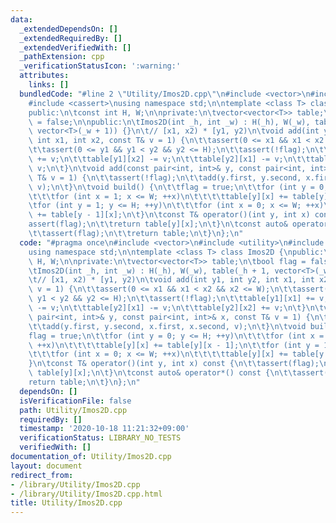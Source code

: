 ```yaml
---
data:
  _extendedDependsOn: []
  _extendedRequiredBy: []
  _extendedVerifiedWith: []
  _pathExtension: cpp
  _verificationStatusIcon: ':warning:'
  attributes:
    links: []
  bundledCode: "#line 2 \"Utility/Imos2D.cpp\"\n#include <vector>\n#include <utility>\n\
    #include <cassert>\nusing namespace std;\n\ntemplate <class T> class Imos2D {\n\
    public:\n\tconst int H, W;\n\nprivate:\n\tvector<vector<T>> table;\n\tbool flag\
    \ = false;\n\npublic:\n\tImos2D(int _h, int _w) : H(_h), W(_w), table(_h + 1,\
    \ vector<T>(_w + 1)) {}\n\t// [x1, x2) * [y1, y2)\n\tvoid add(int y1, int y2,\
    \ int x1, int x2, const T& v = 1) {\n\t\tassert(0 <= x1 && x1 < x2 && x2 <= W);\n\
    \t\tassert(0 <= y1 && y1 < y2 && y2 <= H);\n\t\tassert(!flag);\n\t\ttable[y1][x1]\
    \ += v;\n\t\ttable[y1][x2] -= v;\n\t\ttable[y2][x1] -= v;\n\t\ttable[y2][x2] +=\
    \ v;\n\t}\n\tvoid add(const pair<int, int>& y, const pair<int, int>& x, const\
    \ T& v = 1) {\n\t\tassert(!flag);\n\t\tadd(y.first, y.second, x.first, x.second,\
    \ v);\n\t}\n\tvoid build() {\n\t\tflag = true;\n\t\tfor (int y = 0; y <= H; ++y)\n\
    \t\t\tfor (int x = 1; x <= W; ++x)\n\t\t\t\ttable[y][x] += table[y][x - 1];\n\t\
    \tfor (int y = 1; y <= H; ++y)\n\t\t\tfor (int x = 0; x <= W; ++x)\n\t\t\t\ttable[y][x]\
    \ += table[y - 1][x];\n\t}\n\tconst T& operator()(int y, int x) const {\n\t\t\
    assert(flag);\n\t\treturn table[y][x];\n\t}\n\tconst auto& operator*() const {\n\
    \t\tassert(flag);\n\t\treturn table;\n\t}\n};\n"
  code: "#pragma once\n#include <vector>\n#include <utility>\n#include <cassert>\n\
    using namespace std;\n\ntemplate <class T> class Imos2D {\npublic:\n\tconst int\
    \ H, W;\n\nprivate:\n\tvector<vector<T>> table;\n\tbool flag = false;\n\npublic:\n\
    \tImos2D(int _h, int _w) : H(_h), W(_w), table(_h + 1, vector<T>(_w + 1)) {}\n\
    \t// [x1, x2) * [y1, y2)\n\tvoid add(int y1, int y2, int x1, int x2, const T&\
    \ v = 1) {\n\t\tassert(0 <= x1 && x1 < x2 && x2 <= W);\n\t\tassert(0 <= y1 &&\
    \ y1 < y2 && y2 <= H);\n\t\tassert(!flag);\n\t\ttable[y1][x1] += v;\n\t\ttable[y1][x2]\
    \ -= v;\n\t\ttable[y2][x1] -= v;\n\t\ttable[y2][x2] += v;\n\t}\n\tvoid add(const\
    \ pair<int, int>& y, const pair<int, int>& x, const T& v = 1) {\n\t\tassert(!flag);\n\
    \t\tadd(y.first, y.second, x.first, x.second, v);\n\t}\n\tvoid build() {\n\t\t\
    flag = true;\n\t\tfor (int y = 0; y <= H; ++y)\n\t\t\tfor (int x = 1; x <= W;\
    \ ++x)\n\t\t\t\ttable[y][x] += table[y][x - 1];\n\t\tfor (int y = 1; y <= H; ++y)\n\
    \t\t\tfor (int x = 0; x <= W; ++x)\n\t\t\t\ttable[y][x] += table[y - 1][x];\n\t\
    }\n\tconst T& operator()(int y, int x) const {\n\t\tassert(flag);\n\t\treturn\
    \ table[y][x];\n\t}\n\tconst auto& operator*() const {\n\t\tassert(flag);\n\t\t\
    return table;\n\t}\n};\n"
  dependsOn: []
  isVerificationFile: false
  path: Utility/Imos2D.cpp
  requiredBy: []
  timestamp: '2020-10-18 11:21:32+09:00'
  verificationStatus: LIBRARY_NO_TESTS
  verifiedWith: []
documentation_of: Utility/Imos2D.cpp
layout: document
redirect_from:
- /library/Utility/Imos2D.cpp
- /library/Utility/Imos2D.cpp.html
title: Utility/Imos2D.cpp
---
```

